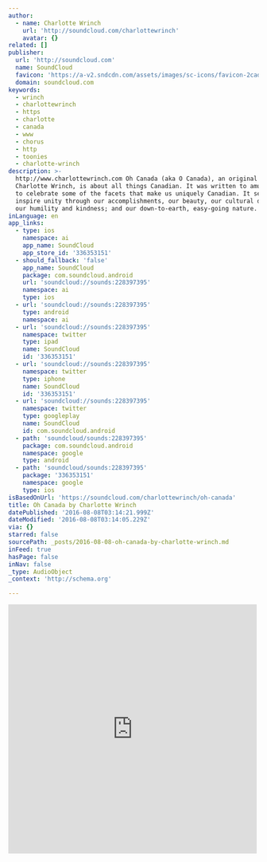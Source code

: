 ```yaml
---
author:
  - name: Charlotte Wrinch
    url: 'http://soundcloud.com/charlottewrinch'
    avatar: {}
related: []
publisher:
  url: 'http://soundcloud.com'
  name: SoundCloud
  favicon: 'https://a-v2.sndcdn.com/assets/images/sc-icons/favicon-2cadd14b.ico'
  domain: soundcloud.com
keywords:
  - wrinch
  - charlottewrinch
  - https
  - charlotte
  - canada
  - www
  - chorus
  - http
  - toonies
  - charlotte-wrinch
description: >-
  http://www.charlottewrinch.com Oh Canada (aka O Canada), an original song by
  Charlotte Wrinch, is about all things Canadian. It was written to amuse, and
  to celebrate some of the facets that make us uniquely Canadian. It seeks to
  inspire unity through our accomplishments, our beauty, our cultural diversity,
  our humility and kindness; and our down-to-earth, easy-going nature.
inLanguage: en
app_links:
  - type: ios
    namespace: ai
    app_name: SoundCloud
    app_store_id: '336353151'
  - should_fallback: 'false'
    app_name: SoundCloud
    package: com.soundcloud.android
    url: 'soundcloud://sounds:228397395'
    namespace: ai
    type: ios
  - url: 'soundcloud://sounds:228397395'
    type: android
    namespace: ai
  - url: 'soundcloud://sounds:228397395'
    namespace: twitter
    type: ipad
    name: SoundCloud
    id: '336353151'
  - url: 'soundcloud://sounds:228397395'
    namespace: twitter
    type: iphone
    name: SoundCloud
    id: '336353151'
  - url: 'soundcloud://sounds:228397395'
    namespace: twitter
    type: googleplay
    name: SoundCloud
    id: com.soundcloud.android
  - path: 'soundcloud/sounds:228397395'
    package: com.soundcloud.android
    namespace: google
    type: android
  - path: 'soundcloud/sounds:228397395'
    package: '336353151'
    namespace: google
    type: ios
isBasedOnUrl: 'https://soundcloud.com/charlottewrinch/oh-canada'
title: Oh Canada by Charlotte Wrinch
datePublished: '2016-08-08T03:14:21.999Z'
dateModified: '2016-08-08T03:14:05.229Z'
via: {}
starred: false
sourcePath: _posts/2016-08-08-oh-canada-by-charlotte-wrinch.md
inFeed: true
hasPage: false
inNav: false
_type: AudioObject
_context: 'http://schema.org'

---
```

<iframe src="https://cdn.embedly.com/widgets/media.html?src=https%3A%2F%2Fw.soundcloud.com%2Fplayer%2F%3Fvisual%3Dtrue%26url%3Dhttp%253A%252F%252Fapi.soundcloud.com%252Ftracks%252F228397395%26show_artwork%3Dtrue&amp;url=https%3A%2F%2Fsoundcloud.com%2Fcharlottewrinch%2Foh-canada&amp;image=http%3A%2F%2Fi1.sndcdn.com%2Fartworks-000132720400-i5unph-t500x500.jpg&amp;key=b7d04c9b404c499eba89ee7072e1c4f7&amp;type=text%2Fhtml&amp;schema=soundcloud" width="500" height="500" scrolling="no" frameborder="0" allowfullscreen="" style=""></iframe>